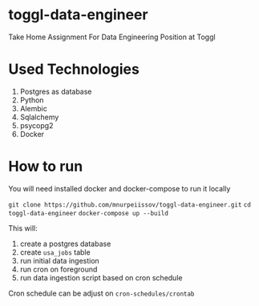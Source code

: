# toggl-data-engineer
Take Home Assignment For Data Engineering Position at Toggl

# Used Technologies
1) Postgres as database
2) Python
3) Alembic
4) Sqlalchemy
5) psycopg2
6) Docker

# How to run 
 You will need installed docker and docker-compose to run it locally

 `git clone https://github.com/mnurpeiissov/toggl-data-engineer.git`
 `cd toggl-data-engineer`
 `docker-compose up --build`

 This will:
 1) create a postgres database
 2) create `usa_jobs` table
 3) run initial data ingestion
 4) run cron on foreground
 5) run data ingestion script based on cron schedule

 Cron schedule can be adjust on `cron-schedules/crontab`

 